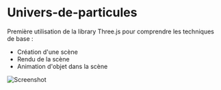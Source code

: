 # Univers-de-particules

Première utilisation de la library Three.js pour comprendre les techniques de base : 
- Création d'une scène
- Rendu de la scène
- Animation d'objet dans la scène

![Screenshot](Univer.gif)
